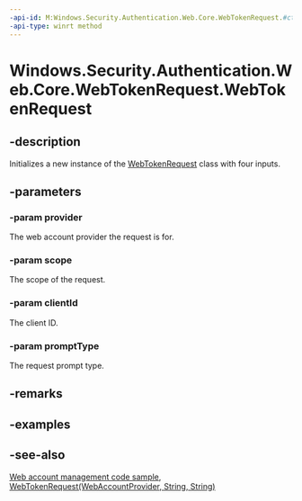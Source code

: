 ```yaml
---
-api-id: M:Windows.Security.Authentication.Web.Core.WebTokenRequest.#ctor(Windows.Security.Credentials.WebAccountProvider,System.String,System.String,Windows.Security.Authentication.Web.Core.WebTokenRequestPromptType)
-api-type: winrt method
---
```


<!-- Method syntax
public WebTokenRequest(Windows.Security.Credentials.WebAccountProvider provider, System.String scope, System.String clientId, Windows.Security.Authentication.Web.Core.WebTokenRequestPromptType promptType)
-->

# Windows.Security.Authentication.Web.Core.WebTokenRequest.WebTokenRequest

## -description
Initializes a new instance of the [WebTokenRequest](webtokenrequest.md) class with four inputs.

## -parameters
### -param provider
The web account provider the request is for.

### -param scope
The scope of the request.

### -param clientId
The client ID.

### -param promptType
The request prompt type.

## -remarks

## -examples

## -see-also
[Web account management code sample](https://github.com/Microsoft/Windows-universal-samples/tree/master/Samples/WebAccountManagement), [WebTokenRequest(WebAccountProvider, String, String)](webtokenrequest_webtokenrequest_817645895.md)
